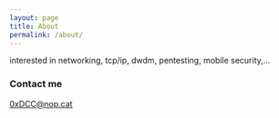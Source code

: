 ```yaml
---
layout: page
title: About
permalink: /about/
---
```


interested in networking, tcp/ip, dwdm, pentesting, mobile security,...

### Contact me

[0xDCC@nop.cat](mailto:0xdcc@nop.cat)
